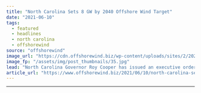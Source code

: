 ```yaml
---
title: "North Carolina Sets 8 GW by 2040 Offshore Wind Target"
date: "2021-06-10"
tags: 
  - featured
  - headlines
  - north carolina
  - offshorewind
source: "offshorewind"
image_url: "https://cdn.offshorewind.biz/wp-content/uploads/sites/2/2021/03/30091002/CRMC-Block-Island.jpg"
image_fp: "/assets/img/post_thumbnails/35.jpg"
lead: "North Carolina Governor Roy Cooper has issued an executive order calling for the development"
article_url: "https://www.offshorewind.biz/2021/06/10/north-carolina-sets-8-gw-by-2040-offshore-wind-target/"
---
```


---
